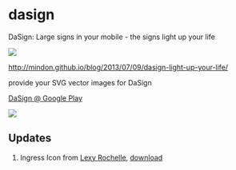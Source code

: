 dasign
======

DaSign: Large signs in your mobile - the signs light up your life


![](http://mindon.github.io/images/blog/dasign/prompt.png)

<http://mindon.github.io/blog/2013/07/09/dasign-light-up-your-life/>

provide your SVG vector images for DaSign


[DaSign @ Google Play](https://play.google.com/store/apps/details?id=com.mindon.idea.dasign)

![](http://mindon.github.io/images/blog/dasign/dasign-qr.png)


Updates
-------------------------------

1.   Ingress Icon from [Lexy Rochelle](https://plus.google.com/116959327074054873119/posts), [download](https://github.com/mindon/dasign/blob/master/gallery/ingress-from-Lexy_Rochelle.svgz)


